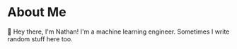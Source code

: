 # About Me
👋 Hey there, I'm Nathan! I'm a machine learning engineer. Sometimes I write random stuff here too.

<!---
jdcabreza/jdcabreza is a ✨ special ✨ repository because its `README.md` (this file) appears on your GitHub profile.
You can click the Preview link to take a look at your changes.
--->
